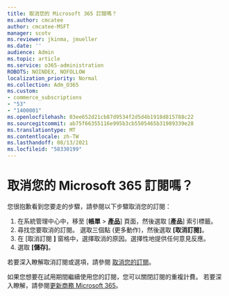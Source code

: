 ```yaml
---
title: 取消您的 Microsoft 365 訂閱嗎？
ms.author: cmcatee
author: cmcatee-MSFT
manager: scotv
ms.reviewer: jkinma, jmueller
ms.date: ''
audience: Admin
ms.topic: article
ms.service: o365-administration
ROBOTS: NOINDEX, NOFOLLOW
localization_priority: Normal
ms.collection: Adm_O365
ms.custom:
- commerce_subscriptions
- "53"
- "1400001"
ms.openlocfilehash: 03ee652d21cb87d9534f2d5d4b1918d815788c22
ms.sourcegitcommit: ab75f66355116e995b3cb5505465b31989339e28
ms.translationtype: MT
ms.contentlocale: zh-TW
ms.lasthandoff: 08/13/2021
ms.locfileid: "58330199"
---
```

# <a name="canceling-your-microsoft-365-subscription"></a>取消您的 Microsoft 365 訂閱嗎？

您很抱歉看到您要走的步驟，請參閱以下步驟取消您的訂閱：

1. 在系統管理中心中，移至 [**帳單**  >  **[產品](https://go.microsoft.com/fwlink/p/?linkid=842054)**] 頁面，然後選取 [**產品**] 索引標籤。
2. 尋找您要取消的訂閱。 選取三個點 (更多動作)，然後選取 **[取消訂閱]**。
3. 在 [取消訂閱 **]** 窗格中，選擇取消的原因。選擇性地提供任何意見反應。
4. 選取 **[儲存]**。

若要深入瞭解取消訂閱或選項，請參閱 [取消您的訂閱](https://docs.microsoft.com/microsoft-365/commerce/subscriptions/cancel-your-subscription)。

如果您想要在試用期間繼續使用您的訂閱，您可以關閉訂閱的重複計費。 若要深入瞭解，請參閱[更新商務 Microsoft 365](https://docs.microsoft.com/microsoft-365/commerce/subscriptions/renew-your-subscription)。